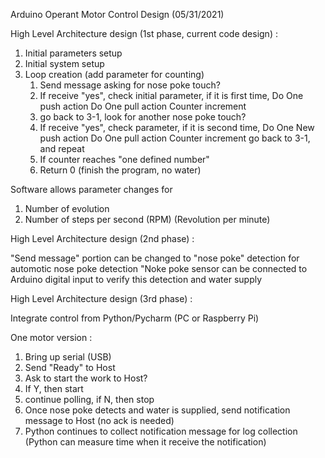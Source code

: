 
Arduino Operant Motor Control Design (05/31/2021)

High Level Architecture design (1st phase, current code design) : 

1. Initial parameters setup
2. Initial system setup 
3. Loop creation
    (add parameter for counting)  
    1. Send message asking for nose poke touch? 
    1. If receive "yes", check initial parameter, if it is first time, 
        Do One push action 
        Do One pull action
        Counter increment  
    1. go back to 3-1, look for another nose poke touch? 
    1. If receive "yes", check parameter, if it is second time, 
        Do One New push action 
        Do One pull action
        Counter increment 
        go back to 3-1, and repeat 
    1. If counter reaches "one defined number" 
    1. Return 0 (finish the program, no water) 

Software allows parameter changes for 

1. Number of evolution                             
1. Number of steps per second (RPM) (Revolution per minute)

High Level Architecture design (2nd phase) : 

"Send message" portion can be changed to "nose poke" detection for automotic nose poke detection 
"Noke poke sensor can be connected to Arduino digital input to verify this detection and water supply


High Level Architecture design (3rd phase) : 

Integrate control from Python/Pycharm (PC or Raspberry Pi) 

One motor version : 

1. Bring up serial (USB) 
2. Send "Ready" to Host
3. Ask to start the work to Host? 
4. If Y, then start
5. continue polling, if N, then stop 
6. Once nose poke detects and water is supplied, send notification message to Host (no ack is needed)
7. Python continues to collect notification message for log collection (Python can measure time when it receive the notification)
